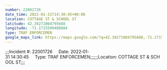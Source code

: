 ```yaml
---
number: 22001726
date_time: 2022-01-31T14:30:45+00:00
location: COTTAGE ST & SCHOOL ST
latitude: 42.39271004795688
longitude: -71.1715599480884
type: TRAF ENFORCEMEN
google_maps_link: https://maps.google.com/?q=42.39271004795688,-71.1715599480884
---
```


;;;Incident #: 22001726     Date: 2022‐01‐31 14:30:45     Type: TRAF ENFORCEMEN;;;;;;Location: COTTAGE ST & SCHOOL ST;;;
